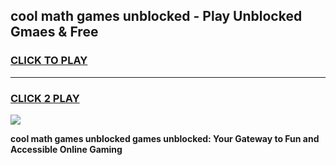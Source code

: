 
## cool math games unblocked - Play Unblocked Gmaes & Free
<h3>
<a href="https://news.freeplayer.one?title=cool_math_games_unblocked&ref=16F">CLICK TO PLAY</a></h3>
<hr>

<h3>
<a href="https://news.freeplayer.one?title=cool_math_games_unblocked&ref=16F">CLICK 2 PLAY</a>
  
</h3>

<a href="https://news.freeplayer.one?title=cool_math_games_unblocked&ref=16F/"><img src="https://clearcache.store/games.png"></a>


**cool math games unblocked games unblocked: Your Gateway to Fun and Accessible Online Gaming**
